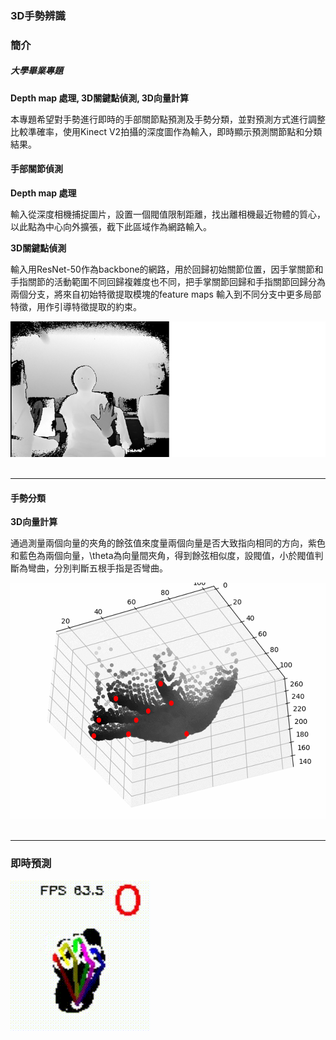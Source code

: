 ### 3D手勢辨識
### 簡介
##### 大學畢業專題

**Depth map 處理, 3D關鍵點偵測, 3D向量計算**

本專題希望對手勢進行即時的手部關節點預測及手勢分類，並對預測方式進行調整比較準確率，使用Kinect V2拍攝的深度圖作為輸入，即時顯示預測關節點和分類結果。
#### 手部關節偵測
**Depth map 處理**

輸入從深度相機捕捉圖片，設置一個閥值限制距離，找出離相機最近物體的質心，以此點為中心向外擴張，截下此區域作為網路輸入。
  
**3D關鍵點偵測**

輸入用ResNet-50作為backbone的網路，用於回歸初始關節位置，因手掌關節和手指關節的活動範圍不同回歸複雜度也不同，把手掌關節回歸和手指關節回歸分為兩個分支，將來自初始特徵提取模塊的feature maps 輸入到不同分支中更多局部特徵，用作引導特徵提取的約束。


<img src="/images/depthmap2point.gif"/>
<br>
<br>

---

#### 手勢分類
**3D向量計算**

通過測量兩個向量的夾角的餘弦值來度量兩個向量是否大致指向相同的方向，紫色和藍色為兩個向量，\theta為向量間夾角，得到餘弦相似度，設閥值，小於閥值判斷為彎曲，分別判斷五根手指是否彎曲。

<img src="/images/gesture.gif"/>
<br>
<br>

---

### 即時預測
<img src="/images/handc.gif"/>

<br>
